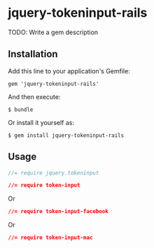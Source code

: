 # jquery-tokeninput-rails

TODO: Write a gem description

## Installation

Add this line to your application's Gemfile:

    gem 'jquery-tokeninput-rails'

And then execute:

    $ bundle

Or install it yourself as:

    $ gem install jquery-tokeninput-rails

## Usage

```javascript
//= require jquery.tokeninput
```

```css
//= require token-input
```

Or

```css
//= require token-input-facebook
```

Or

```css
//= require token-input-mac
```
